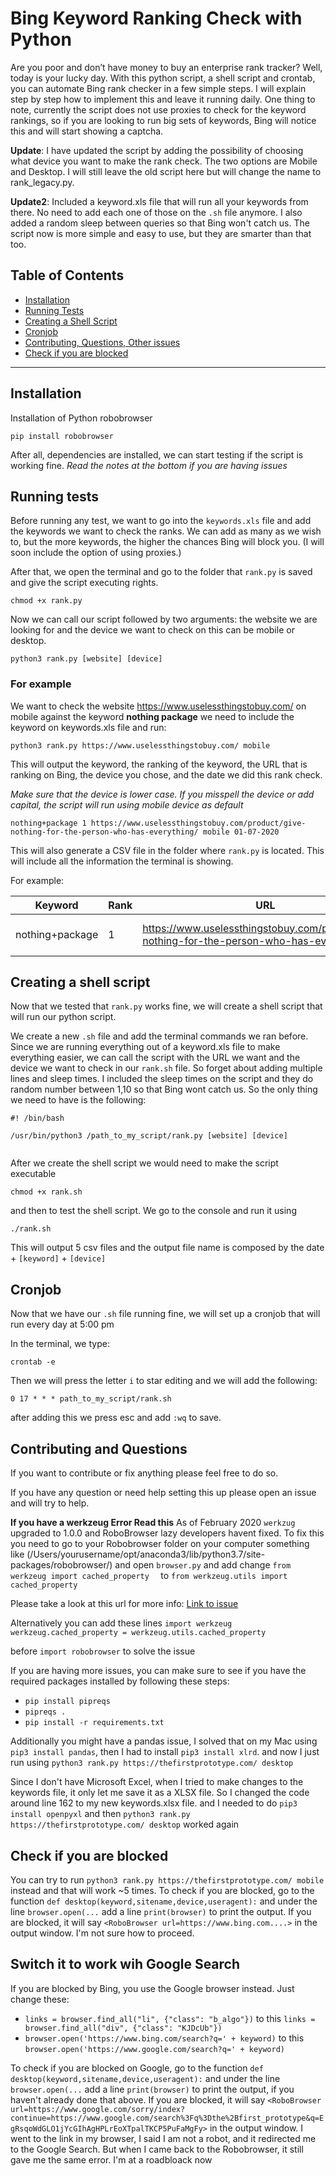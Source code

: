 
# Bing Keyword Ranking Check with Python 

Are you poor and don’t have money to buy an enterprise rank tracker? Well, today is your lucky day. With this python script, 
a shell script and crontab, you can automate Bing rank checker in a few simple steps.
I will explain step by step how to implement this and leave it running daily.
One thing to note, currently the script does not use proxies to check for the keyword rankings, so if you are looking to run big sets of keywords, Bing will notice this and will start showing a captcha.


**Update**: I have updated the script by adding the possibility of choosing what device you want to make the rank check. The two options are Mobile and Desktop. I will still leave the old script here but will change the name to rank_legacy.py.

**Update2**: Included a keyword.xls file that will run all your keywords from there. No need to add each one of those on the `.sh` file anymore. I also added a random sleep between queries so that Bing won't catch us. The script now is more simple and easy to use, but they are smarter than that too.

## Table of Contents 

- [Installation](#installation)
- [Running Tests](#running-tests)
- [Creating a Shell Script](#creating-a-shell-script)
- [Cronjob](#cronjob)
- [Contributing, Questions, Other issues](#contributing-and-questions)
- [Check if you are blocked](#check-if-you-are-blocked)
---

## Installation

Installation of Python robobrowser

```shell
pip install robobrowser
```
After all, dependencies are installed, we can start testing if the script is working fine. 
*Read the notes at the bottom if you are having issues*

## Running tests
Before running any test, we want to go into the `keywords.xls` file and add the keywords we want to check the ranks. We can add as many as we wish to, but the more keywords, the higher the chances Bing will block you. (I will soon include the option of using proxies.)

After that, we open the terminal and go to the folder that `rank.py` is saved and give the script executing rights.

```shell
chmod +x rank.py
```
Now we can call our script followed by two arguments: the website we are looking for and the device we want to check on this can be mobile or desktop.

```shell
python3 rank.py [website] [device] 
```

### For example 
We want to check the website https://www.uselessthingstobuy.com/ on mobile against the keyword **nothing package** we need to include the keyword on keywords.xls file and run:

```shell
python3 rank.py https://www.uselessthingstobuy.com/ mobile
```

This will output the keyword, the ranking of the keyword, the URL that is ranking on Bing, the device you chose, and the date we did this rank check.

*Make sure that the device is lower case. If you misspell the device or add capital, the script will run using mobile device as default*

```shell 
nothing+package 1 https://www.uselessthingstobuy.com/product/give-nothing-for-the-person-who-has-everything/ mobile 01-07-2020
```
This will also generate a CSV file in the folder where `rank.py` is located. This will include all the information the terminal is showing.

For example:

| Keyword         	| Rank 	| URL                                                                                        	| Device 	| Date       	|
|-----------------	|------	|--------------------------------------------------------------------------------------------	|--------	|------------	|
| nothing+package 	| 1    	| https://www.uselessthingstobuy.com/product/give-nothing-for-the-person-who-has-everything/ 	| mobile 	| 01-07-2020 	|

## Creating a shell script

Now that we tested that `rank.py` works fine, we will create a shell script that will run our python script.

We create a new `.sh` file and add the terminal commands we ran before. Since we are running everything out of a keyword.xls file to make everything easier, we can call the script with the URL we want and the device we want to check in our `rank.sh` file. 
So forget about adding multiple lines and sleep times. I included the sleep times on the script and they do random number between 1,10 so that Bing wont catch us. So the only thing we need to have is the following:

```shell
#! /bin/bash

/usr/bin/python3 /path_to_my_script/rank.py [website] [device] 


```

After we create the shell script we would need to make the script executable

```shell
chmod +x rank.sh
```
and then to test the shell script. We go to the console and run it using

```shell
./rank.sh
```
This will output 5 csv files and the output file name is composed by the date + `[keyword]` + `[device]`

## Cronjob

Now that we have our `.sh` file running fine, we will set up a cronjob that will run every day at 5:00 pm

In the terminal, we type:

```shell
crontab -e
```
Then we will press the letter `i` to star editing and we will add the following:

```
0 17 * * * path_to_my_script/rank.sh
```

after adding this we press esc and add `:wq` to save.

## Contributing and Questions

If you want to contribute or fix anything please feel free to do so. 

If you have any question or need help setting this up please open an issue and will try to help.


**If you have a werkzeug Error Read this** As of February 2020 `werkzug` upgraded to 1.0.0 and RoboBrowser lazy developers havent fixed. To fix this you need to go to your Robobrowser folder on your computer something like (/Users/yourusername/opt/anaconda3/lib/python3.7/site-packages/robobrowser/) and open `browser.py` and add change ```from werkzeug import cached_property  ``` to ```from werkzeug.utils import cached_property```

Please take a look at this url for more info: [Link to issue](https://github.com/jmcarp/robobrowser/issues/93)

Alternatively you can add these lines
`import werkzeug
werkzeug.cached_property = werkzeug.utils.cached_property`

before `import robobrowser` to solve the issue

If you are having more issues, you can make sure to see if you have the required packages installed by following these steps:

* `pip install pipreqs`
* `pipreqs .`
* `pip install -r requirements.txt`

Additionally you might have a pandas issue, I solved that on my Mac using `pip3 install pandas`, 
then I had to install `pip3 install xlrd`.
and now I just run using `python3 rank.py https://thefirstprototype.com/ desktop`

Since I don't have Microsoft Excel, when I tried to make changes to the keywords file, it only let me save it as a XLSX file.
So I changed the code around line 162 to my new keywords.xlsx file. and I needed to do `pip3 install openpyxl` and then `python3 rank.py https://thefirstprototype.com/ desktop` worked again

## Check if you are blocked

You can try to run `python3 rank.py https://thefirstprototype.com/ mobile` instead and that will work ~5 times.
To check if you are blocked, go to the function `def desktop(keyword,sitename,device,useragent):` and under the line `browser.open(...` add a line
`print(browser)` to print the output. If you are blocked, it will say `<RoboBrowser url=https://www.bing.com....>` in the output window. I'm not sure how to proceed.

## Switch it to work wih Google Search

If you are blocked by Bing, you use the Google browser instead. Just change these:
- `links = browser.find_all("li", {"class": "b_algo"})` to this `links = browser.find_all("div", {"class": "KJDcUb"})` 
- `browser.open('https://www.bing.com/search?q=' + keyword)` to this `browser.open('https://www.google.com/search?q=' + keyword)`   

To check if you are blocked on Google, go to the function `def desktop(keyword,sitename,device,useragent):` and under the line `browser.open(...` add a line
`print(browser)` to print the output, if you haven't already done that above. If you are blocked, it will say `<RoboBrowser url=https://www.google.com/sorry/index?continue=https://www.google.com/search%3Fq%3Dthe%2Bfirst_prototype&q=EgRsqoWdGLO1jYcGIhAgHPLrEoXTpalTKCP5PuFaMgFy>` in the output window. I went to the link in my browser, I said I am not a robot, and it redirected me to the Google Search. But when I came back to the Robobrowser, it still gave me the same error. I'm at a roadbloack now 

